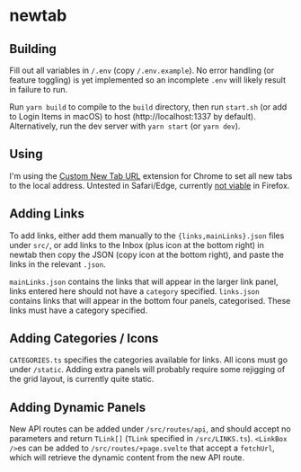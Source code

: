 # newtab

## Building
Fill out all variables in `/.env` (copy `/.env.example`). No error handling (or feature toggling) is yet
implemented so an incomplete `.env` will likely result in failure to run.

Run `yarn build` to compile to the `build` directory, then run `start.sh` (or add to Login Items in macOS)
to host (http://localhost:1337 by default). Alternatively, run the dev server with `yarn start` (or `yarn dev`).

## Using
I'm using the [Custom New Tab URL](https://chrome.google.com/webstore/detail/mmjbdbjnoablegbkcklggeknkfcjkjia)
extension for Chrome to set all new tabs to the local address. Untested in Safari/Edge, 
currently [not viable](https://bugzilla.mozilla.org/show_bug.cgi?id=1460412) in Firefox.

## Adding Links

To add links, either add them manually to the `{links,mainLinks}.json` files under `src/`, or add links to
the Inbox (plus icon at the bottom right) in newtab then copy the JSON (copy icon at the bottom right), and
paste the links in the relevant `.json`.

`mainLinks.json` contains the links that will appear in the larger link panel, links entered here should not
have a `category` specified. `links.json` contains links that will appear in the bottom four panels, categorised.
These links must have a category specified.

## Adding Categories / Icons
`CATEGORIES.ts` specifies the categories available for links. All icons must go under `/static`. Adding extra panels
will probably require some rejigging of the grid layout, is currently quite static.

## Adding Dynamic Panels
New API routes can be added under `/src/routes/api`, and should accept no parameters and return `TLink[]` (`TLink`
specified in `/src/LINKS.ts`). `<LinkBox />`es can be added to `/src/routes/+page.svelte` that accept a `fetchUrl`,
which will retrieve the dynamic content from the new API route.

